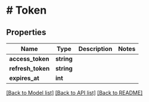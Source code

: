 # # Token

## Properties

Name | Type | Description | Notes
------------ | ------------- | ------------- | -------------
**access_token** | **string** |  |
**refresh_token** | **string** |  |
**expires_at** | **int** |  |

[[Back to Model list]](../../README.md#models) [[Back to API list]](../../README.md#endpoints) [[Back to README]](../../README.md)
